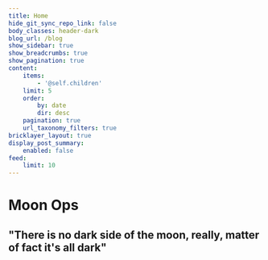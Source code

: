 ```yaml
---
title: Home
hide_git_sync_repo_link: false
body_classes: header-dark
blog_url: /blog
show_sidebar: true
show_breadcrumbs: true
show_pagination: true
content:
    items:
        - '@self.children'
    limit: 5
    order:
        by: date
        dir: desc
    pagination: true
    url_taxonomy_filters: true
bricklayer_layout: true
display_post_summary:
    enabled: false
feed:
    limit: 10
---
```


# Moon Ops
## "There is no dark side of the moon, really, matter of fact it's all dark"